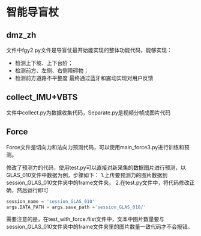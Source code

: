 # 智能导盲杖
## dmz_zh
文件中fgy2.py文件是导盲仗最开始能实现的整体功能代码，能够实现：
- 检测上下坡、上下台阶；
- 检测前方、左侧、右侧障碍物；
- 检测前方道路不平整度
最终通过蓝牙和震动实现对用户反馈

## collect_IMU+VBTS
文件中collect.py为数据收集代码，Separate.py是视频分帧成图片代码

## Force
Force文件是切向力和法向力预测代码，可以使用main_force3.py进行训练和预测。  


修改了预测力的代码，使用test.py可以直接对新采集的数据图片进行预测，以GLAS_010文件中数据为例，步骤如下：
1.上传要预测力的图片数据到session_GLAS_010文件夹中的frame文件夹。
2.在test.py文件中，将代码修改正确，然后运行即可

```python
session_name = 'session_GLAS_010'
args.DATA_PATH = args.save_path ='session_GLAS_010/'
```


需要注意的是，在test_with_force.flist文件中，文本中图片数量要与session_GLAS_010文件夹中的frame文件夹里的图片数量一致代码才不会报错。